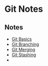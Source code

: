 # Git Notes

## Notes

- [Git Basics](https://github.com/cmtoan/notes/blob/main/git/git.md)
- [Git Branching](https://github.com/cmtoan/notes/blob/main/git/git_branching.md)
- [Git Merging](https://github.com/cmtoan/notes/blob/main/git/git_merging.md)
- [Git Stashing](https://github.com/cmtoan/notes/blob/main/git/git_stashing.md)
- 
